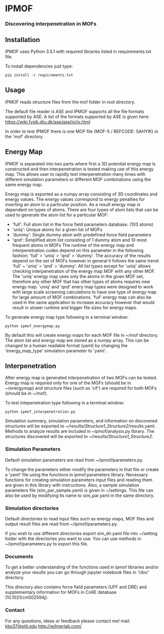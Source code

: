# IPMOF
### Discovering interpenetration in MOFs

## Installation
IPMOF uses Python 3.5.1 with required libraries listed in requirements.txt file.

To install dependencies just type:

`pip install -r requirements.txt`

## Usage
IPMOF reads structure files from the mof folder in root directory.

The default file reader is ASE and IPMOF supports all the file formats supported by ASE.
A list of the formats supported by ASE is given here: https://wiki.fysik.dtu.dk/ase/ase/io/io.html

In order to test IPMOF there is one MOF file (MOF-5 / REFCODE: SAHYIK) in the 'mof' directory.

## Energy Map
IPMOF is separated into two parts where first a 3D potential energy map is constructed and then
interpenetration is tested making use of this energy map. This allows user to rapidly test
interpenetration many times with different simulation parameters or different MOF combinations
using the same energy map.

Energy map is exported as a numpy array consisting of 3D coordinates and energy values.
The energy values correspond to energy penalties for inserting an atom to a particular position.
As a result energy map is dependent on types of atoms. There are four types of atom lists that
can be used to generate the atom list for a particular MOF:
- 'full': Full atom list in the force field parameters database. (103 atoms)
- 'uniq': Unique atoms for a given list of MOFs
- 'dummy': Single dummy atom with predefined force field parameters
- 'qnd': Simplified atom list consisting of 1 dummy atom and 10 most frequent atoms in MOFs
The runtime of the energy map and interpenetration codes depend on this parameter in the following
fashion: 'full' > 'uniq' > 'qnd' > 'dummy'. The accuracy of the results depend on the set of MOFs
however in general it follows the same trend: 'full' ~ 'uniq' > 'qnd' > 'dummy'. All list types
except for 'uniq' allows checking interpenetration of the energy map MOF with any other MOF.
The 'uniq' energy map uses only the atoms in the given MOF set, therefore any other MOF that
has other types of atoms requires new energy map. 'uniq' and 'qnd' enery map types were designed
to work with large scale screening calculations to have one type of energy map for large
amount of MOF combinations. 'full' energy map can also be used in the same application to
increase accuracy however that would result in slower runtime and bigger file sizes for energy maps.

To generate energy map type following in a terminal window:

`python ipmof_energymap.py`

By default this will create energy maps for each MOF file in ~/mof directory.
The atom list and energy map are stored as a numpy array. This can be changed to a human
readable format (yaml) by changing the 'energy_map_type' simulation parameter to 'yaml'.

## Interpenetration
After energy map is generated interpenetration of two MOFs can be tested.
Energy map is required only for one of the MOFs (should be in ~/energymap) and structure files
(such as 'cif') are required for both MOFs (should be in ~/mof).

To test intepenetration type following in a terminal window:

`python ipmof_interpenetration.py`

Simulation summary, simulation parameters, and information on discovered structures will be
exported to ~/results/*Structure1_Structure2*/results.yaml. Methods to analyze results are
included in ~ipmof/analysis.py library. The structures discovered will be exported to
~/results/*Structure1_Structure2*.

### Simulation Parameters
Default simulation parameters are read from ~/ipmof/parameters.py.

To change the parameters either modify the parameters in that file or create a 'yaml'
file using the functions in ipmof.parameters library. Necessary functions for creating
simulation parameters input files and reading them are given in this library with instructions.
Also, a sample simulation parameters file (sim_par_sample.yaml) is given in ~/settings.
This file can also be used by modifying its name to sim_par.yaml in the same directory.

### Simulation directories
Default directories to read input files such as energy maps, MOF files and output result files
are read from ~/ipmof/parameters.py.

If you wish to use different directories export sim_dir.yaml file into ~/setting folder with
the directories you want to use. You can use methods in ~/ipmof/parameters.py to export this file.

### Documents
To get a better understanding of the functions used in ipmof libraries and/or analyze your
results you can go through jupyter notebook files in '/doc' directory.

This directory also contains force field parameters (UFF and DRE) and supplementary information for
MOFs in CoRE database (10.1021/cm502594j).

### Contact
For any questions, ideas or feedback please contact me!
mail: kbs37@pitt.edu
http://wilmerlab.com/
